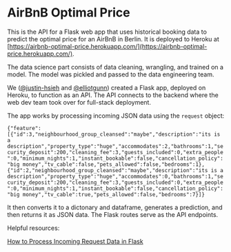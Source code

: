 # AirBnB Optimal Price
This is the API for a Flask web app that uses historical booking data to predict the optimal price for an AirBnB in Berlin. It is deployed to Heroku at [https://airbnb-optimal-price.herokuapp.com/](https://airbnb-optimal-price.herokuapp.com/).

The data science part consists of data cleaning, wrangling, and trained on a model. The model was pickled and passed to the data engineering team. 


We ([@justin-hsieh](https://github.com/justin-hsieh) and [@elliotgunn](https://github.com/elliotgunn)) created a Flask app, deployed on Heroku, to function as an API. The API connects to the backend where the web dev team took over for full-stack deployment.

The app works by processing incoming JSON data using the `request` object:

```{"feature":[{"id":3,"neighbourhood_group_cleansed":"maybe","description":"its is a description","property_type":"huge","accommodates":2,"bathrooms":1,"security_deposit":200,"cleaning_fee":3,"guests_included":0,"extra_people":0,"minimum_nights":1,"instant_bookable":false,"cancellation_policy":"big money","tv_cable":false,"pets_allowed":false,"bedrooms":1},{"id":2,"neighbourhood_group_cleansed":"maybe","description":"its is a description","property_type":"huge","accommodates":0,"bathrooms":1,"security_deposit":200,"cleaning_fee":3,"guests_included":0,"extra_people":0,"minimum_nights":1,"instant_bookable":false,"cancellation_policy":"big money","tv_cable":true,"pets_allowed":false,"bedrooms":7}]}```

It then converts it to a dictonary and dataframe, generates a prediction, and then returns it as JSON data. The Flask routes serve as the API endpoints.

Helpful resources:

[How to Process Incoming Request Data in Flask](https://www.youtube.com/watch?v=hAEJajltHxc&amp=&index=129)

